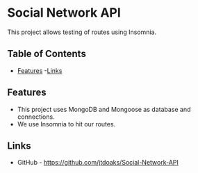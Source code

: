 # Social Network API

This project allows testing of routes using Insomnia.

## Table of Contents

- [Features](#features)
-[Links](#links)


## Features

- This project uses MongoDB and Mongoose as database and connections.
- We use Insomnia to hit our routes.

## Links

- GitHub - https://github.com/jtdoaks/Social-Network-API 
